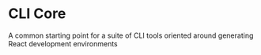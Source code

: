 # CLI Core

A common starting point for a suite of CLI tools oriented around generating React development environments


